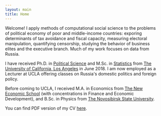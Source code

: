 ```yaml
---
layout: main
title: Home
---
```


Welcome! I apply methods of computational social science to the problems of political economy of poor and middle-income countries: exporing determinants of tax avoidance and fiscal capacity, measuring electoral manipulation, quantifying censorship, studying the behavior of business elites and the executive branch. Much of my work focuses on data from Russia.

I have received Ph.D. in [Political Science](http://polisci.ucla.edu/) and M.Sc. in [Statistics](http://statistics.ucla.edu/) from [The University of California, Los Angeles](http://www.ucla.edu/) in June 2018.  I am now employed as a Lecturer at UCLA offering classes on Russia's domestic politics and foreign policy.

Before coming to UCLA, I received M.A. in Economics from [The New Economic School](https://www.nes.ru/en/home/?lang=en) (with concentrations in Finance and Economic Development), and B.Sc. in Physics from [The Novosibirsk State University](https://english.nsu.ru/).

You can find PDF version of my CV [here](assets/ananyevcv.pdf).
